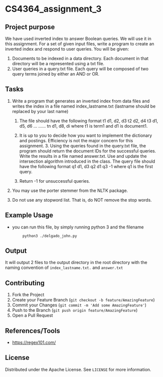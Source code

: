 # CS4364_assignment_3

## Project purpose

We have used inverted index to answer Boolean queries. We will use it in this assignment. For a set of given input files, write a program to create an inverted index and respond to user queries.
You will be given:

1. Documents to be indexed in a data directory. Each document in that directory will be a represented using a txt file.
2. User queries in a query.txt file. Each query will be composed of two query terms joined by either an AND or OR.

## Tasks

1. Write a program that generates an inverted index from data files and writes the index in a file named index_lastname.txt (lastname should be replaced by your last name)

   1. The file should have the following format
      t1 d1, d2, d3 t2 d2, d4 t3 d1, d5, d6
      … ……
      tn d1, d8, di where t1 is term1 and d1 is document1.

   2. It is up to you to decide how you want to implement the dictionary and postings. Efficiency is not the major concern for this assignment. 3. Using the queries found in the query.txt file, the program should return the document IDs for the successful queries. Write the results in a file named answer.txt. Use and update the intersection algorithm introduced in the class. The query file should have the following format q1 d1, d3 q2 d1
      q3 -1 where q1 is the first query.
   3. Return -1 for unsuccessful queries.

2. You may use the porter stemmer from the NLTK package.
3. Do not use any stopword list. That is, do NOT remove the stop words.

## Example Usage

- you can run this file, by simply running python 3 and the filename

```
        python3 ./delgado_john.py
```

## Output

It will output 2 files to the output directory in the root directory with
the naming convention of `index_lastname.txt.` and `answer.txt`

## Contributing

1. Fork the Project
2. Create your Feature Branch (`git checkout -b feature/AmazingFeature`)
3. Commit your Changes (`git commit -m 'Add some AmazingFeature'`)
4. Push to the Branch (`git push origin feature/AmazingFeature`)
5. Open a Pull Request

## References/Tools

- https://regex101.com/

## License

Distributed under the Apache License. See `LICENSE` for more information.
